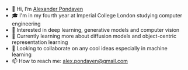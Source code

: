 - 👋 Hi, I’m [Alexander Pondaven](https://alexpondaven.github.io/)
- 🎓 I'm in my fourth year at Imperial College London studying computer engineering
- 👀 Interested in deep learning, generative models and computer vision
- 🌱 Currently learning more about diffusion models and object-centric representation learning
- 💞️ Looking to collaborate on any cool ideas especially in machine learning
- 📫 How to reach me: alex.pondaven@gmail.com

<!---
alexpondaven/alexpondaven is a ✨ special ✨ repository because its `README.md` (this file) appears on your GitHub profile.
You can click the Preview link to take a look at your changes.
--->
